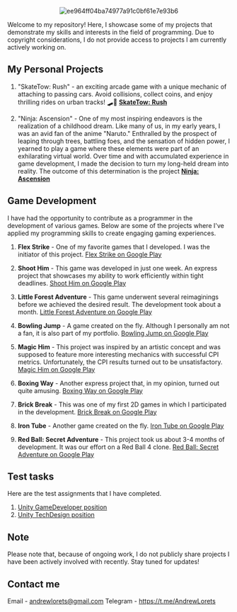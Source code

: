 <p align="center">
     <img src="https://i.ibb.co/cD1MqMj/ee964ff04ba74977a91c0bf61e7e93b6.png" alt="ee964ff04ba74977a91c0bf61e7e93b6" border="0"></a>
</p>

Welcome to my repository! Here, I showcase some of my projects that demonstrate my skills and interests in the field of programming. Due to copyright considerations, I do not provide access to projects I am currently actively working on.

## My Personal Projects

1. "SkateTow: Rush" - an exciting arcade game with a unique mechanic of attaching to passing cars. Avoid collisions, collect coins, and enjoy thrilling rides on urban tracks! 🛹💨 **[SkateTow: Rush](https://yandex.ru/games/app/303740?lang=ru)**

2. "Ninja: Ascension" - One of my most inspiring endeavors is the realization of a childhood dream. Like many of us, in my early years, I was an avid fan of the anime "Naruto." Enthralled by the prospect of leaping through trees, battling foes, and the sensation of hidden power, I yearned to play a game where these elements were part of an exhilarating virtual world. Over time and with accumulated experience in game development, I made the decision to turn my long-held dream into reality. The outcome of this determination is the project **[Ninja: Ascension](https://github.com/AndyLorets/Ninja-Ascension)**

## Game Development

I have had the opportunity to contribute as a programmer in the development of various games. Below are some of the projects where I've applied my programming skills to create engaging gaming experiences.

1. **Flex Strike** -
   One of my favorite games that I developed. I was the initiator of this project. [Flex Strike on Google Play](https://play.google.com/store/apps/details?id=com.Pixapp.FlexStrike)

2. **Shoot Him** -
   This game was developed in just one week. An express project that showcases my ability to work efficiently within tight deadlines. [Shoot Him on Google Play](https://play.google.com/store/apps/details?id=com.PixApp.ShootHim)

3. **Little Forest Adventure** -
   This game underwent several reimaginings before we achieved the desired result. The development took about a month. [Little Forest Adventure on Google Play](https://play.google.com/store/apps/details?id=com.PixappGames.LittleForestAdvanture)

4. **Bowling Jump** -
   A game created on the fly. Although I personally am not a fan, it is also part of my portfolio. [Bowling Jump on Google Play](https://play.google.com/store/apps/details?id=com.Pixapp.BowlingJump)

5. **Magic Him** -
   This project was inspired by an artistic concept and was supposed to feature more interesting mechanics with successful CPI metrics. Unfortunately, the CPI results turned out to be unsatisfactory. [Magic Him on Google Play](https://play.google.com/store/apps/details?id=com.Pixapp.MagicHim)

6. **Boxing Way** -
   Another express project that, in my opinion, turned out quite amusing. [Boxing Way on Google Play](https://play.google.com/store/apps/details?id=com.Pixapp.PunchHim)

7. **Brick Break** -
   This was one of my first 2D games in which I participated in the development. [Brick Break on Google Play](https://play.google.com/store/apps/details?id=com.Pixapp.BrickBreak)

8. **Iron Tube** -
   Another game created on the fly. [Iron Tube on Google Play](https://play.google.com/store/apps/details?id=com.Pixapp.IronTube)

9. **Red Ball: Secret Adventure** -
   This project took us about 3-4 months of development. It was our effort on a Red Ball 4 clone. [Red Ball: Secret Adventure on Google Play](https://play.google.com/store/apps/details?id=com.herocraft.game.free.red.hero.ball.bounce.jump)

## Test tasks 

Here are the test assignments that I have completed. 

1. [Unity GameDeveloper position](https://github.com/AndyLorets/TestProject_Tehcom) 
2. [Unity TechDesign position](https://github.com/AndyLorets/Unity_Test_Task_TechDesign) 

## Note

Please note that, because of ongoing work, I do not publicly share projects I have been actively involved with recently. Stay tuned for updates!

## Contact me

Email - andrewlorets@gmail.com
Telegram - https://t.me/AndrewLorets
